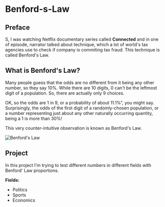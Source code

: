 # Benford-s-Law

## Preface
S, I was watching Netflix documentary series called **Connected** and in one of episode, narrator talked about technique, which a lot of world's tax agencies use to check if company is commiting tax fraud. This technique is called Benford's Law.

## What is Benford's Law?
Many people guess that the odds are no different 
from it being any other number, so they say 10%. While there are 10 
digits, 0 can't be the leftmost digit of a population. So, there are 
actually only 9 choices.

OK, so the odds are 1 in 9, or a probability of about 11.1%”, you might
 say. Surprisingly, the odds of the first digit of a randomly-chosen 
population, or a number representing just about any other naturally 
occurring quantity, being a 1 is more than 30%!

This very counter-intuitive observation is known as Benford's Law.

![Benford's Law](https://github.com/handertolium/Benford-s-Law/blob/master/benford_image.jpeg?raw=true)

## Project
In this project I'm trying to test different numbers in different fields with Benford' Law proportions.

**Fields:**

* Politics
* Sports
* Economics
